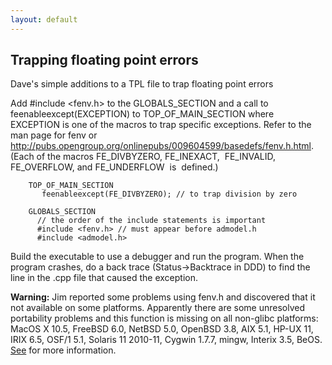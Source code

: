 ```yaml
---
layout: default
---
```


Trapping floating point errors
------------------------------

Dave's simple additions to a TPL file to trap floating point errors

Add #include <fenv.h> to the GLOBALS_SECTION and a call to feenableexcept(EXCEPTION) to TOP_OF_MAIN_SECTION where EXCEPTION is one of the macros to trap specific exceptions. Refer to the man page for fenv or <http://pubs.opengroup.org/onlinepubs/009604599/basedefs/fenv.h.html>. (Each of the macros FE_DIVBYZERO, FE_INEXACT,  FE_INVALID,  FE_OVERFLOW, and FE_UNDERFLOW  is  defined.)

```
    TOP_OF_MAIN_SECTION
       feenableexcept(FE_DIVBYZERO); // to trap division by zero

    GLOBALS_SECTION
      // the order of the include statements is important
      #include <fenv.h> // must appear before admodel.h
      #include <admodel.h>
```

Build the executable to use a debugger and run the program. When the program crashes, do a back trace (Status->Backtrace in DDD) to find the line in the .cpp file that caused the exception.

**Warning:** Jim reported some problems using fenv.h and discovered that it not available on some platforms. Apparently there are some unresolved portability problems and this function is missing on all non-glibc platforms: MacOS X 10.5, FreeBSD 6.0, NetBSD 5.0, OpenBSD 3.8, AIX 5.1, HP-UX 11, IRIX 6.5, OSF/1 5.1, Solaris 11 2010-11, Cygwin 1.7.7, mingw, Interix 3.5, BeOS. [See][1] for more information.

[1]: http://www.gnu.org/software/gnulib/manual/html_node/Glibc-Function-Substitutes.html#Glibc-Function-Substitutes
